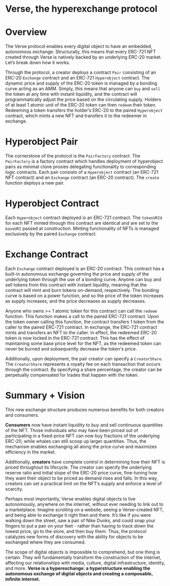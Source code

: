 # Verse, the hyperexchange protocol

# Overview

The Verse protocol enables every digital object to have an embedded, autonomous exchange. Structurally, this means that every ERC-721 NFT created through Verse is natively backed by an underlying ERC-20 market. Let’s break down how it works.

Through the protocol, a creator deploys a contract `Pair` consisting of an ERC-20 `Exchange` contract and an ERC-721 `Hyperobject` contract. The dynamic price and supply of the ERC-20 token is managed by a bonding curve acting as an AMM. Simply, this means that anyone can `buy` and `sell` the token at any time with instant liquidity, and the contract will programmatically adjust the price based on the circulating supply. Holders of at least 1 atomic unit of the ERC-20 token can then `redeem` their token. Redeeming a token transfers the holder’s ERC-20 to the paired `Hyperobject` contract, which mints a new NFT and transfers it to the redeemer in exchange.


# Hyperobject Pair

The cornerstone of the protocol is the `PairFactory` contract. The `PairFactory` is a factory contract which handles deployment of hyperobject pairs as minimal clone proxies delegating functionality to corresponding logic contracts. Each pair consists of a `Hyperobject` contract (an ERC-721 NFT contract) and an `Exchange` contract (an ERC-20 contract). The `create` function deploys a new pair.

# Hyperobject Contract

Each `Hyperobject` contract deployed is an ERC-721 contract. The `tokenURI`s for each NFT minted through this contract are identical and are set to the `baseURI` passed at construction. Minting functionality of NFTs is managed exclusively by the paired `Exchange` contract.

# Exchange Contract
Each `Exchange` contract deployed is an ERC-20 contract. This contract has a built-in autonomous exchange governing the price and supply of the underlying token through the use of a bonding curve. Anyone can buy and sell tokens from this contract with instant liquidity, meaning that the contract will mint and burn tokens on-demand, respectively. The bonding curve is based on a power function, and so the price of the token increases as supply increases, and the price decreases as supply decreases.

Anyone who owns >= 1 atomic token for this contract can call the `redeem` function. This function makes a call to the paired ERC-721 contract. Upon the token owner calling this function, the contract transfers 1 token from the caller to the paired ERC-721 contract. In exchange, the ERC-721 contract mints and transfers an NFT to the caller. In effect, the redeemed ERC-20 token is now locked in the ERC-721 contract. This has the effect of maintaining some base price level for the NFT, as the redeemed token can never be burned and subsequently decrease the token's price. 

Additionally, upon deployment, the pair creator can specify a `CreatorShare`. The `CreatorShare` represents a royalty fee on each transaction that occurs through the contract. By specifying a share percentage, the creator can be perpetually compensated for trades that happen with the token. 

# Summary + Vision
This new exchange structure produces numerous benefits for both creators and consumers.

**Consumers** now have instant liquidity to buy and sell continuous quantities of the NFT. Those individuals who may have been priced out of participating in a fixed-price NFT can now buy fractions of the underlying ERC-20, while whales can still scoop up larger quantities. Thus, the mechanism enables exchanging all along the price curve and maximizes efficiency in the market.

Additionally, **creators** have complete control in determining how their NFT is priced throughout its lifecycle. The creator can specify the underlying reserve ratio and initial slope of the ERC-20 price curve, fine-tuning how they want their object to be priced as demand rises and falls. In this way, creators can set a practical limit on the NFT’s supply and enforce a level of scarcity.

Perhaps most importantly, Verse enables digital objects to live autonomously, anywhere on the internet, without ever needing to link out to a marketplace. Imagine scrolling on a website, seeing a Verse-created NFT, and being able to exchange it right then and there. It’s like if you were walking down the street, saw a pair of Nike Dunks, and could snap your fingers to put a pair on your feet - rather than having to track down the lowest price, go to the store, and then buy them. Thus, the protocol catalyzes new forms of discovery with the ability for objects to be exchanged where they are consumed.

The scope of digital objects is impossible to comprehend, but one thing is certain. They will fundamentally transform the construction of the internet, affecting our relationships with media, culture, digital infrastructure, identity, and more. **Verse is a hyperexchange: a hyperstructure enabling the autonomous exchange of digital objects and creating a composable, infinite internet.**


